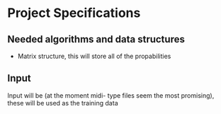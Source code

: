 # Project Specifications

## Needed algorithms and data structures

 - Matrix structure, this will store all of the propabilities

## Input

Input will be (at the moment midi- type files seem the most promising), these will be used as the training data

